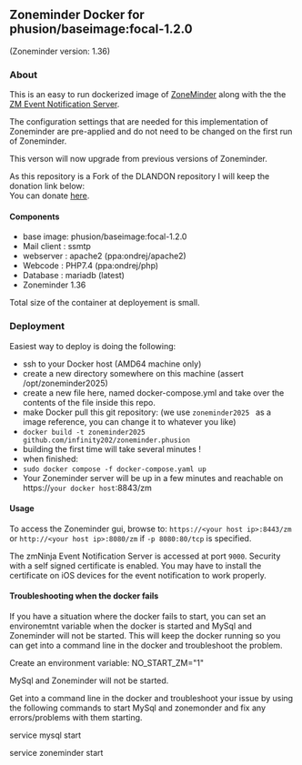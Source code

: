 ## Zoneminder Docker for phusion/baseimage:focal-1.2.0

(Zoneminder version: 1.36)

### About
This is an easy to run dockerized image of [ZoneMinder](https://github.com/ZoneMinder/zoneminder) along with the the [ZM Event Notification Server](https://github.com/pliablepixels/zmeventnotification).  

The configuration settings that are needed for this implementation of Zoneminder are pre-applied and do not need to be changed on the first run of Zoneminder.

This verson will now upgrade from previous versions of Zoneminder.

As this repository is a Fork of the DLANDON repository I will keep the donation link below:  
You can donate [here](https://www.paypal.com/us/cgi-bin/webscr?cmd=_s-xclick&amp;hosted_button_id=EJGPC7B5CS66E).

#### Components
- base image: phusion/baseimage:focal-1.2.0
- Mail client : ssmtp
- webserver : apache2 (ppa:ondrej/apache2)
- Webcode : PHP7.4 (ppa:ondrej/php)
- Database : mariadb (latest)
- Zoneminder 1.36

Total size of the container at deployement is small. 

### Deployment
Easiest way to deploy is doing the following:  
- ssh to your Docker host (AMD64 machine only)
- create a new directory somewhere on this machine (assert /opt/zoneminder2025)
- create a new file here, named docker-compose.yml and take over the contents of the file inside this repo.
- make Docker pull this git repository: (we use `zoneminder2025 ` as a image reference, you can change it to whatever you like) 
- ```docker build -t zoneminder2025 github.com/infinity202/zoneminder.phusion ```
- building the first time will take several minutes !
- when finished:
- ```sudo docker compose -f docker-compose.yaml up```
- Your Zoneminder server will be up in a few minutes and reachable on https://`your docker host`:8843/zm 

#### Usage

To access the Zoneminder gui, browse to: `https://<your host ip>:8443/zm` or `http://<your host ip>:8080/zm` if `-p 8080:80/tcp` is specified.

The zmNinja Event Notification Server is accessed at port `9000`.  Security with a self signed certificate is enabled.  You may have to install the certificate on iOS devices for the event notification to work properly.

#### Troubleshooting when the docker fails

If you have a situation where the docker fails to start, you can set an environemtnt variable when the docker is started and MySql and Zoneminder will not be started.  This will keep the docker running so you can get into a command line in the docker and troubleshoot the problem.

Create an environment variable:
NO_START_ZM="1"

MySql and Zoneminder will not be started.

Get into a command line in the docker and troubleshoot your issue by using the following commands to start MySql and zonemonder and fix any errors/problems with them starting.

service mysql start

service zoneminder start
